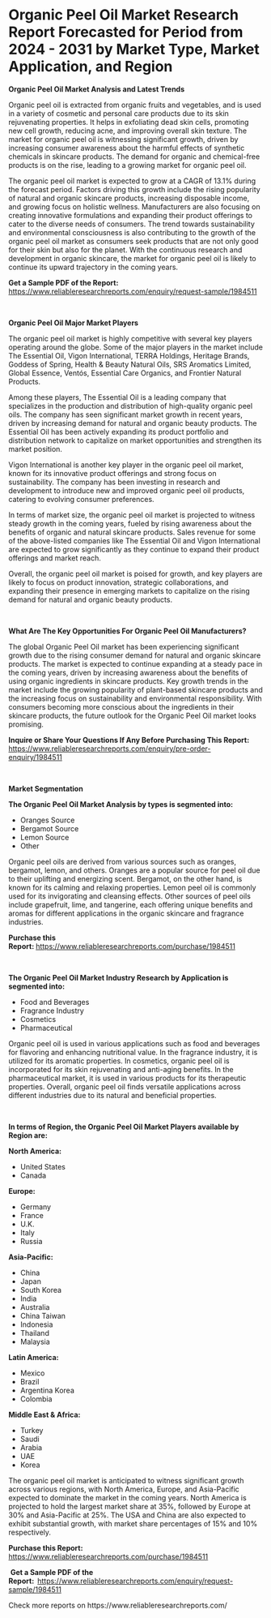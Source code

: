 <p><h1>Organic Peel Oil Market Research Report Forecasted for Period from 2024 -  2031 by Market Type, Market Application, and Region</h1></p><p><strong>Organic Peel Oil Market Analysis and Latest Trends</strong></p>
<p><p>Organic peel oil is extracted from organic fruits and vegetables, and is used in a variety of cosmetic and personal care products due to its skin rejuvenating properties. It helps in exfoliating dead skin cells, promoting new cell growth, reducing acne, and improving overall skin texture. The market for organic peel oil is witnessing significant growth, driven by increasing consumer awareness about the harmful effects of synthetic chemicals in skincare products. The demand for organic and chemical-free products is on the rise, leading to a growing market for organic peel oil.</p><p>The organic peel oil market is expected to grow at a CAGR of 13.1% during the forecast period. Factors driving this growth include the rising popularity of natural and organic skincare products, increasing disposable income, and growing focus on holistic wellness. Manufacturers are also focusing on creating innovative formulations and expanding their product offerings to cater to the diverse needs of consumers. The trend towards sustainability and environmental consciousness is also contributing to the growth of the organic peel oil market as consumers seek products that are not only good for their skin but also for the planet. With the continuous research and development in organic skincare, the market for organic peel oil is likely to continue its upward trajectory in the coming years.</p></p>
<p><strong>Get a Sample PDF of the Report:&nbsp;</strong> <a href="https://www.reliableresearchreports.com/enquiry/request-sample/1984511">https://www.reliableresearchreports.com/enquiry/request-sample/1984511</a></p>
<p>&nbsp;</p>
<p><strong>Organic Peel Oil Major Market Players</strong></p>
<p><p>The organic peel oil market is highly competitive with several key players operating around the globe. Some of the major players in the market include The Essential Oil, Vigon International, TERRA Holdings, Heritage Brands, Goddess of Spring, Health & Beauty Natural Oils, SRS Aromatics Limited, Global Essence, Ventós, Essential Care Organics, and Frontier Natural Products.</p><p>Among these players, The Essential Oil is a leading company that specializes in the production and distribution of high-quality organic peel oils. The company has seen significant market growth in recent years, driven by increasing demand for natural and organic beauty products. The Essential Oil has been actively expanding its product portfolio and distribution network to capitalize on market opportunities and strengthen its market position. </p><p>Vigon International is another key player in the organic peel oil market, known for its innovative product offerings and strong focus on sustainability. The company has been investing in research and development to introduce new and improved organic peel oil products, catering to evolving consumer preferences.</p><p>In terms of market size, the organic peel oil market is projected to witness steady growth in the coming years, fueled by rising awareness about the benefits of organic and natural skincare products. Sales revenue for some of the above-listed companies like The Essential Oil and Vigon International are expected to grow significantly as they continue to expand their product offerings and market reach.</p><p>Overall, the organic peel oil market is poised for growth, and key players are likely to focus on product innovation, strategic collaborations, and expanding their presence in emerging markets to capitalize on the rising demand for natural and organic beauty products.</p></p>
<p>&nbsp;</p>
<p><strong>What Are The Key Opportunities For Organic Peel Oil Manufacturers?</strong></p>
<p><p>The global Organic Peel Oil market has been experiencing significant growth due to the rising consumer demand for natural and organic skincare products. The market is expected to continue expanding at a steady pace in the coming years, driven by increasing awareness about the benefits of using organic ingredients in skincare products. Key growth trends in the market include the growing popularity of plant-based skincare products and the increasing focus on sustainability and environmental responsibility. With consumers becoming more conscious about the ingredients in their skincare products, the future outlook for the Organic Peel Oil market looks promising.</p></p>
<p><strong>Inquire or Share Your Questions If Any Before Purchasing This Report:</strong> <a href="https://www.reliableresearchreports.com/enquiry/pre-order-enquiry/1984511">https://www.reliableresearchreports.com/enquiry/pre-order-enquiry/1984511</a></p>
<p>&nbsp;</p>
<p><strong>Market Segmentation</strong></p>
<p><strong>The Organic Peel Oil Market Analysis by types is segmented into:</strong></p>
<p><ul><li>Oranges Source</li><li>Bergamot Source</li><li>Lemon Source</li><li>Other</li></ul></p>
<p><p>Organic peel oils are derived from various sources such as oranges, bergamot, lemon, and others. Oranges are a popular source for peel oil due to their uplifting and energizing scent. Bergamot, on the other hand, is known for its calming and relaxing properties. Lemon peel oil is commonly used for its invigorating and cleansing effects. Other sources of peel oils include grapefruit, lime, and tangerine, each offering unique benefits and aromas for different applications in the organic skincare and fragrance industries.</p></p>
<p><strong>Purchase this Report:&nbsp;</strong><a href="https://www.reliableresearchreports.com/purchase/1984511">https://www.reliableresearchreports.com/purchase/1984511</a></p>
<p>&nbsp;</p>
<p><strong>The Organic Peel Oil Market Industry Research by Application is segmented into:</strong></p>
<p><ul><li>Food and Beverages</li><li>Fragrance Industry</li><li>Cosmetics</li><li>Pharmaceutical</li></ul></p>
<p><p>Organic peel oil is used in various applications such as food and beverages for flavoring and enhancing nutritional value. In the fragrance industry, it is utilized for its aromatic properties. In cosmetics, organic peel oil is incorporated for its skin rejuvenating and anti-aging benefits. In the pharmaceutical market, it is used in various products for its therapeutic properties. Overall, organic peel oil finds versatile applications across different industries due to its natural and beneficial properties.</p></p>
<p>&nbsp;</p>
<p><strong>In terms of Region, the Organic Peel Oil Market Players available by Region are:</strong></p>
<p>
    <p> <strong> North America: </strong>
        <ul>
            <li>United States</li>
            <li>Canada</li>
        </ul>
        </p> 
    <p> <strong> Europe: </strong>
        <ul>
            <li>Germany</li>
            <li>France</li>
            <li>U.K.</li>
            <li>Italy</li>
            <li>Russia</li>
        </ul>
        </p> 
    <p> <strong> Asia-Pacific: </strong>
        <ul>
            <li>China</li>
            <li>Japan</li>
            <li>South Korea</li>
            <li>India</li>
            <li>Australia</li>
            <li>China Taiwan</li>
            <li>Indonesia</li>
            <li>Thailand</li>
            <li>Malaysia</li>
        </ul>
        </p> 
    <p> <strong> Latin America: </strong>
        <ul>
            <li>Mexico</li>
            <li>Brazil</li>
            <li>Argentina Korea</li>
            <li>Colombia</li>
        </ul>
        </p> 
    <p> <strong> Middle East & Africa: </strong>
        <ul>
            <li>Turkey</li>
            <li>Saudi</li>
            <li>Arabia</li>
            <li>UAE</li>
            <li>Korea</li>
        </ul>
    </p>
    </p>
<p><p>The organic peel oil market is anticipated to witness significant growth across various regions, with North America, Europe, and Asia-Pacific expected to dominate the market in the coming years. North America is projected to hold the largest market share at 35%, followed by Europe at 30% and Asia-Pacific at 25%. The USA and China are also expected to exhibit substantial growth, with market share percentages of 15% and 10% respectively.</p></p>
<p><strong>Purchase this Report: </strong><a href="https://www.reliableresearchreports.com/purchase/1984511">https://www.reliableresearchreports.com/purchase/1984511</a></p>
<p>&nbsp;<strong>Get a Sample PDF of the Report:&nbsp;&nbsp;</strong><a href="https://www.reliableresearchreports.com/enquiry/request-sample/1984511">https://www.reliableresearchreports.com/enquiry/request-sample/1984511</a></p>
<p><strong></strong></p>
<p>Check more reports on https://www.reliableresearchreports.com/</p>